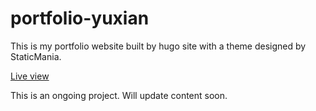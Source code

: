 # portfolio-yuxian

This is my portfolio website built by hugo site with a theme designed by StaticMania.

[Live view](http://yuxian.netlify.app/)

This is an ongoing project. Will update content soon.
